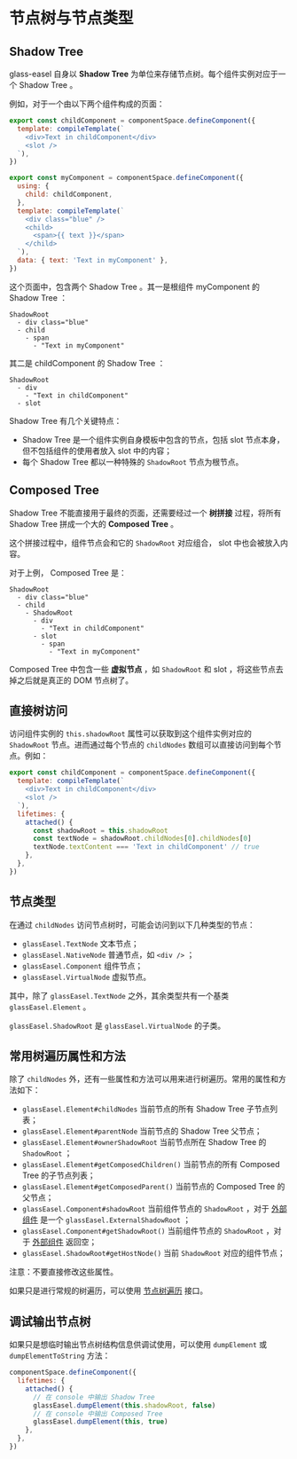 # 节点树与节点类型

## Shadow Tree

glass-easel 自身以 **Shadow Tree** 为单位来存储节点树。每个组件实例对应于一个 Shadow Tree 。

例如，对于一个由以下两个组件构成的页面：

```js
export const childComponent = componentSpace.defineComponent({
  template: compileTemplate(`
    <div>Text in childComponent</div>
    <slot />
  `),
})

export const myComponent = componentSpace.defineComponent({
  using: {
    child: childComponent,
  },
  template: compileTemplate(`
    <div class="blue" />
    <child>
      <span>{{ text }}</span>
    </child>
  `),
  data: { text: 'Text in myComponent' },
})
```

这个页面中，包含两个 Shadow Tree 。其一是根组件 myComponent 的 Shadow Tree ：

```
ShadowRoot
  - div class="blue"
  - child
    - span
      - "Text in myComponent"
```

其二是 childComponent 的 Shadow Tree ：

```
ShadowRoot
  - div
    - "Text in childComponent"
  - slot
```

Shadow Tree 有几个关键特点：

* Shadow Tree 是一个组件实例自身模板中包含的节点，包括 slot 节点本身，但不包括组件的使用者放入 slot 中的内容；
* 每个 Shadow Tree 都以一种特殊的 `ShadowRoot` 节点为根节点。

## Composed Tree

Shadow Tree 不能直接用于最终的页面，还需要经过一个 **树拼接** 过程，将所有 Shadow Tree 拼成一个大的 **Composed Tree** 。

这个拼接过程中，组件节点会和它的 `ShadowRoot` 对应组合， slot 中也会被放入内容。

对于上例， Composed Tree 是：

```
ShadowRoot
  - div class="blue"
  - child
    - ShadowRoot
      - div
        - "Text in childComponent"
      - slot
        - span
          - "Text in myComponent"
```

Composed Tree 中包含一些 **虚拟节点** ，如 `ShadowRoot` 和 slot ，将这些节点去掉之后就是真正的 DOM 节点树了。

## 直接树访问

访问组件实例的 `this.shadowRoot` 属性可以获取到这个组件实例对应的 `ShadowRoot` 节点。进而通过每个节点的 `childNodes` 数组可以直接访问到每个节点。例如：

```js
export const childComponent = componentSpace.defineComponent({
  template: compileTemplate(`
    <div>Text in childComponent</div>
    <slot />
  `),
  lifetimes: {
    attached() {
      const shadowRoot = this.shadowRoot
      const textNode = shadowRoot.childNodes[0].childNodes[0]
      textNode.textContent === 'Text in childComponent' // true
    },
  },
})
```

## 节点类型

在通过 `childNodes` 访问节点树时，可能会访问到以下几种类型的节点：

* `glassEasel.TextNode` 文本节点；
* `glassEasel.NativeNode` 普通节点，如 `<div />` ；
* `glassEasel.Component` 组件节点；
* `glassEasel.VirtualNode` 虚拟节点。

其中，除了 `glassEasel.TextNode` 之外，其余类型共有一个基类 `glassEasel.Element` 。

`glassEasel.ShadowRoot` 是 `glassEasel.VirtualNode` 的子类。

## 常用树遍历属性和方法

除了 `childNodes` 外，还有一些属性和方法可以用来进行树遍历。常用的属性和方法如下：

* `glassEasel.Element#childNodes` 当前节点的所有 Shadow Tree 子节点列表；
* `glassEasel.Element#parentNode` 当前节点的 Shadow Tree 父节点；
* `glassEasel.Element#ownerShadowRoot` 当前节点所在 Shadow Tree 的 `ShadowRoot` ；
* `glassEasel.Element#getComposedChildren()` 当前节点的所有 Composed Tree 的子节点列表；
* `glassEasel.Element#getComposedParent()` 当前节点的 Composed Tree 的父节点；
* `glassEasel.Component#shadowRoot` 当前组件节点的 `ShadowRoot` ，对于 [外部组件](../advanced/external_component.md) 是一个 `glassEasel.ExternalShadowRoot` ；
* `glassEasel.Component#getShadowRoot()` 当前组件节点的 `ShadowRoot` ，对于 [外部组件](../advanced/external_component.md) 返回空；
* `glassEasel.ShadowRoot#getHostNode()` 当前 `ShadowRoot` 对应的组件节点；

注意：不要直接修改这些属性。

如果只是进行常规的树遍历，可以使用 [节点树遍历](element_iterator.md) 接口。

## 调试输出节点树

如果只是想临时输出节点树结构信息供调试使用，可以使用 `dumpElement` 或 `dumpElementToString` 方法：

```js
componentSpace.defineComponent({
  lifetimes: {
    attached() {
      // 在 console 中输出 Shadow Tree
      glassEasel.dumpElement(this.shadowRoot, false)
      // 在 console 中输出 Composed Tree
      glassEasel.dumpElement(this, true)
    },
  },
})
```
